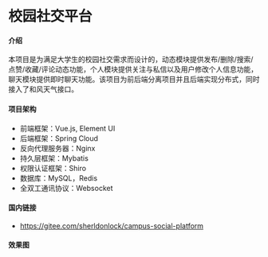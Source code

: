 # 校园社交平台

#### 介绍
本项目是为满足大学生的校园社交需求而设计的，动态模块提供发布/删除/搜索/点赞/收藏/评论动态功能，个人模块提供关注与私信以及用户修改个人信息功能，聊天模块提供即时聊天功能。该项目为前后端分离项目并且后端实现分布式，同时接入了和风天气接口。

#### 项目架构
- 前端框架：Vue.js, Element UI
- 后端框架：Spring Cloud
- 反向代理服务器：Nginx
- 持久层框架：Mybatis
- 权限认证框架：Shiro
- 数据库：MySQL，Redis
- 全双工通讯协议：Websocket

#### 国内链接
- https://gitee.com/sherldonlock/campus-social-platform

#### 效果图


